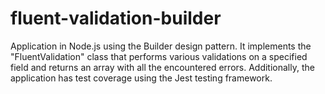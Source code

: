 # fluent-validation-builder
Application in Node.js using the Builder design pattern. It implements the "FluentValidation" class that performs various validations on a specified field and returns an array with all the encountered errors. Additionally, the application has test coverage using the Jest testing framework.
